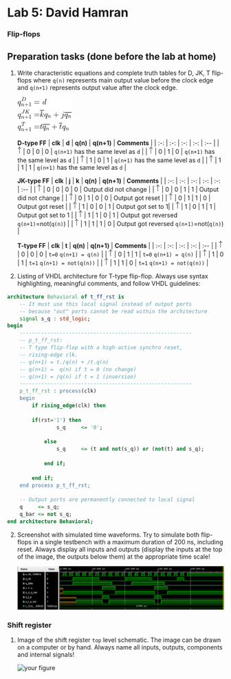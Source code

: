 # Lab 5: David Hamran

### Flip-flops
## Preparation tasks (done before the lab at home)

1. Write characteristic equations and complete truth tables for D, JK, T flip-flops where `q(n)` represents main output value before the clock edge and `q(n+1)` represents output value after the clock edge.

   ![Characteristic equations](images/eq.png)

   <!--

	LaTeX editor
   https://editor.codecogs.com/
   -->

   **D-type FF**
   | **clk** | **d** | **q(n)** | **q(n+1)** | **Comments** |
   | :-: | :-: | :-: | :-: | :-- |
   | ![rising](images/eq_uparrow.png) | 0 | 0 | 0 | `q(n+1)` has the same level as `d` |
   | ![rising](images/eq_uparrow.png) | 0 | 1 | 0 | `q(n+1)` has the same level as `d` |
   | ![rising](images/eq_uparrow.png) | 1 | 0 | 1 | `q(n+1)` has the same level as `d` |
   | ![rising](images/eq_uparrow.png) | 1 | 1 | 1 | `q(n+1)` has the same level as `d` |

   **JK-type FF**
   | **clk** | **j** | **k** | **q(n)** | **q(n+1)** | **Comments** |
   | :-: | :-: | :-: | :-: | :-: | :-- |
   | ![rising](images/eq_uparrow.png) | 0 | 0 | 0 | 0 | Output did not change |
   | ![rising](images/eq_uparrow.png) | 0 | 0 | 1 | 1 | Output did not change |
   | ![rising](images/eq_uparrow.png) | 0 | 1 | 0 | 0 | Output got reset |
   | ![rising](images/eq_uparrow.png) | 0 | 1 | 1 | 0 | Output got reset |
   | ![rising](images/eq_uparrow.png) | 1 | 0 | 0 | 1 | Output got set to 1|
   | ![rising](images/eq_uparrow.png) | 1 | 0 | 1 | 1 | Output got set to 1 |
   | ![rising](images/eq_uparrow.png) | 1 | 1 | 0 | 1 | Output got reversed `q(n+1)`=not(`q(n)`) |
   | ![rising](images/eq_uparrow.png) | 1 | 1 | 1 | 0 | Output got reversed `q(n+1)`=not(`q(n)`) |

   **T-type FF**
   | **clk** | **t** | **q(n)** | **q(n+1)** | **Comments** |
   | :-: | :-: | :-: | :-: | :-- |
   | ![rising](images/eq_uparrow.png) | 0 | 0 | 0 | `t=0` `q(n+1) = q(n)` |
   | ![rising](images/eq_uparrow.png) | 0 | 1 | 1 | `t=0` `q(n+1) = q(n)` |
   | ![rising](images/eq_uparrow.png) | 1 | 0 | 1 | `t=1` `q(n+1) = not(q(n))` |
   | ![rising](images/eq_uparrow.png) | 1 | 1 | 0 | `t=1` `q(n+1) = not(q(n))` |



1. Listing of VHDL architecture for T-type flip-flop. Always use syntax highlighting, meaningful comments, and follow VHDL guidelines:

```vhdl
architecture Behavioral of t_ff_rst is
    -- It must use this local signal instead of output ports
    -- because "out" ports cannot be read within the architecture
    signal s_q : std_logic;
begin
    --------------------------------------------------------
    -- p_t_ff_rst:
    -- T type flip-flop with a high-active synchro reset,
    -- rising-edge clk.
    -- q(n+1) = t./q(n) + /t.q(n)
    -- q(n+1) =  q(n) if t = 0 (no change)
    -- q(n+1) = /q(n) if t = 1 (inversion)
    --------------------------------------------------------
    p_t_ff_rst : process(clk)
    begin
        if rising_edge(clk) then

        if(rst='1') then
                s_q     <= '0';

            else
                s_q     <= (t and not(s_q)) or (not(t) and s_q);

            end if;  

        end if;
    end process p_t_ff_rst;

    -- Output ports are permanently connected to local signal
    q     <= s_q;
    q_bar <= not s_q;
end architecture Behavioral;
```

2. Screenshot with simulated time waveforms. Try to simulate both flip-flops in a single testbench with a maximum duration of 200 ns, including reset. Always display all inputs and outputs (display the inputs at the top of the image, the outputs below them) at the appropriate time scale!

   ![your figure](images/simulation.png)

### Shift register

1. Image of the shift register `top` level schematic. The image can be drawn on a computer or by hand. Always name all inputs, outputs, components and internal signals!

   ![your figure]()
